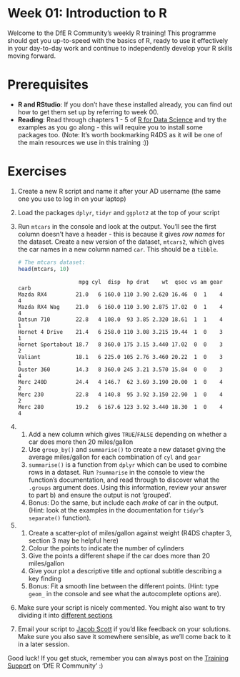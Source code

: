 
<!-- Please edit README.Rmd - not README.md -->

# Week 01: Introduction to R

Welcome to the DfE R Community’s weekly R training! This programme
should get you up-to-speed with the basics of R, ready to use it
effectively in your day-to-day work and continue to independently
develop your R skills moving forward.

# Prerequisites

- **R and RStudio**: If you don’t have these installed already, you can
  find out how to get them set up by referring to week 00.
- **Reading**: Read through chapters 1 - 5 of [R for Data
  Science](https://r4ds.had.co.nz/introduction.html) and try the
  examples as you go along - this will require you to install some
  packages too. (Note: It’s worth bookmarking R4DS as it will be one of
  the main resources we use in this training :))

# Exercises

1.  Create a new R script and name it after your AD username (the same
    one you use to log in on your laptop)

2.  Load the packages `dplyr`, `tidyr` and `ggplot2` at the top of your
    script

3.  Run `mtcars` in the console and look at the output. You’ll see the
    first column doesn’t have a header - this is because it gives *row
    names* for the dataset. Create a new version of the dataset,
    `mtcars2`, which gives the car names in a new column named `car`.
    This should be a `tibble`.

    ``` r
    # The mtcars dataset:
    head(mtcars, 10)
    ```

                           mpg cyl  disp  hp drat    wt  qsec vs am gear carb
        Mazda RX4         21.0   6 160.0 110 3.90 2.620 16.46  0  1    4    4
        Mazda RX4 Wag     21.0   6 160.0 110 3.90 2.875 17.02  0  1    4    4
        Datsun 710        22.8   4 108.0  93 3.85 2.320 18.61  1  1    4    1
        Hornet 4 Drive    21.4   6 258.0 110 3.08 3.215 19.44  1  0    3    1
        Hornet Sportabout 18.7   8 360.0 175 3.15 3.440 17.02  0  0    3    2
        Valiant           18.1   6 225.0 105 2.76 3.460 20.22  1  0    3    1
        Duster 360        14.3   8 360.0 245 3.21 3.570 15.84  0  0    3    4
        Merc 240D         24.4   4 146.7  62 3.69 3.190 20.00  1  0    4    2
        Merc 230          22.8   4 140.8  95 3.92 3.150 22.90  1  0    4    2
        Merc 280          19.2   6 167.6 123 3.92 3.440 18.30  1  0    4    4

4.  1)  Add a new column which gives `TRUE`/`FALSE` depending on whether
        a car does more then 20 miles/gallon
    2)  Use `group_by()` and `summarise()` to create a new dataset
        giving the average miles/gallon for each combination of `cyl`
        and `gear`
    3)  `summarise()` is a function from `dplyr` which can be used to
        combine rows in a dataset. Run `?summarise` in the console to
        view the function’s documentation, and read through to discover
        what the `.groups` argument does. Using this information, review
        your answer to part b) and ensure the output is not ‘grouped’.
    4)  Bonus: Do the same, but include each *make* of car in the
        output. (Hint: look at the examples in the documentation for
        `tidyr`’s `separate()` function).

5.  1)  Create a scatter-plot of miles/gallon against weight (R4DS
        chapter 3, section 3 may be helpful here)
    2)  Colour the points to indicate the number of cylinders
    3)  Give the points a different shape if the car does more than 20
        miles/gallon
    4)  Give your plot a descriptive title and optional subtitle
        describing a key finding
    5)  Bonus: Fit a smooth line between the different points. (Hint:
        type `geom_` in the console and see what the autocomplete
        options are).

6.  Make sure your script is nicely commented. You might also want to
    try dividing it into [different
    sections](https://support.rstudio.com/hc/en-us/articles/200484568-Code-Folding-and-Sections-in-the-RStudio-IDE)

7.  Email your script to [Jacob
    Scott](mailto:jacob.scott@education.gov.uk) if you’d like feedback
    on your solutions. Make sure you also save it somewhere sensible, as
    we’ll come back to it in a later session.

Good luck! If you get stuck, remember you can always post on the
[Training
Support](https://teams.microsoft.com/l/channel/19%3a1c926bdbecf94b8b8d7e303670f98bc2%40thread.skype/Training%2520Support?groupId=b95c605d-8fbc-4e4d-9a76-2f7d1c55e70a&tenantId=fad277c9-c60a-4da1-b5f3-b3b8b34a82f9)
on ‘DfE R Community’ :)
